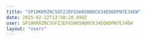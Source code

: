 ```yaml
---
title: "SP10KKRZNC5GFZJEFGSH8SNQ0CK34EQ6DPN7EJ4EW"
date: 2025-02-22T13:50:20.099Z
user: SP10KKRZNC5GFZJEFGSH8SNQ0CK34EQ6DPN7EJ4EW
layout: "users"
---
```

    